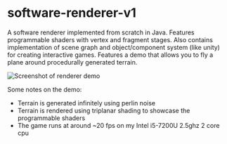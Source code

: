 # software-renderer-v1
A software renderer implemented from scratch in Java. Features programmable shaders with vertex and fragment stages. Also contains implementation of scene graph and object/component system (like unity) for creating interactive games. Features a demo that allows you to fly a plane around procedurally generated terrain.

![Screenshot of renderer demo](https://i.ibb.co/Tghnkx4/planescreenshot.png)

Some notes on the demo:
* Terrain is generated infinitely using perlin noise
* Terrain is rendered using triplanar shading to showcase the programmable shaders
* The game runs at around ~20 fps on my Intel i5-7200U 2.5ghz 2 core cpu
